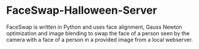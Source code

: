 # FaceSwap-Halloween-Server
FaceSwap is written in Python and uses face alignment, Gauss Newton optimization and image blending to swap the face of a person seen by the camera with a face of a person in a provided image from a local webserver.
